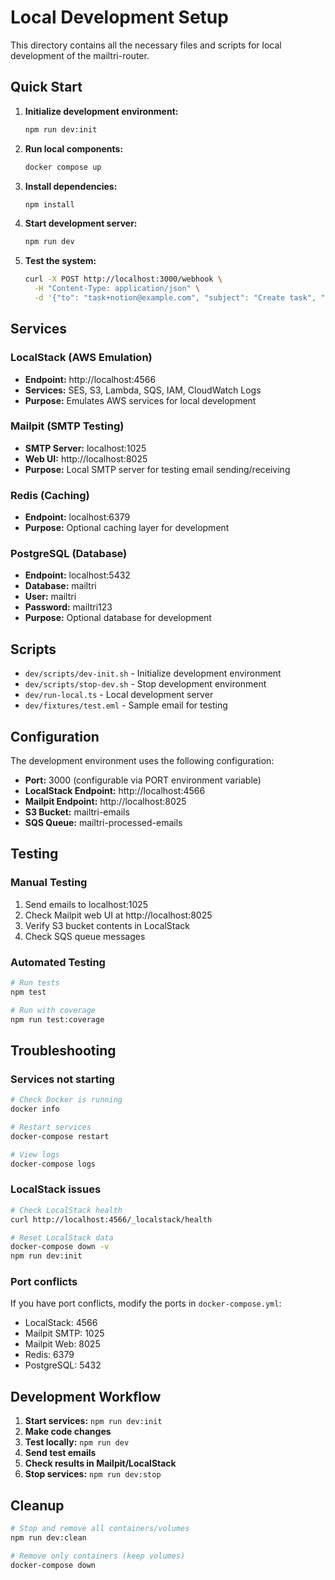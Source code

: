 # Local Development Setup

This directory contains all the necessary files and scripts for local development of the mailtri-router.

## Quick Start

1. **Initialize development environment:**

   ```bash
   npm run dev:init
   ```

2. **Run local components:**

   ```bash
   docker compose up
   ```

2. **Install dependencies:**

   ```bash
   npm install
   ```

3. **Start development server:**

   ```bash
   npm run dev
   ```

4. **Test the system:**
   ```bash
   curl -X POST http://localhost:3000/webhook \
     -H "Content-Type: application/json" \
     -d '{"to": "task+notion@example.com", "subject": "Create task", "body": "New feature request"}'
   ```

## Services

### LocalStack (AWS Emulation)

- **Endpoint:** http://localhost:4566
- **Services:** SES, S3, Lambda, SQS, IAM, CloudWatch Logs
- **Purpose:** Emulates AWS services for local development

### Mailpit (SMTP Testing)

- **SMTP Server:** localhost:1025
- **Web UI:** http://localhost:8025
- **Purpose:** Local SMTP server for testing email sending/receiving

### Redis (Caching)

- **Endpoint:** localhost:6379
- **Purpose:** Optional caching layer for development

### PostgreSQL (Database)

- **Endpoint:** localhost:5432
- **Database:** mailtri
- **User:** mailtri
- **Password:** mailtri123
- **Purpose:** Optional database for development

## Scripts

- `dev/scripts/dev-init.sh` - Initialize development environment
- `dev/scripts/stop-dev.sh` - Stop development environment
- `dev/run-local.ts` - Local development server
- `dev/fixtures/test.eml` - Sample email for testing

## Configuration

The development environment uses the following configuration:

- **Port:** 3000 (configurable via PORT environment variable)
- **LocalStack Endpoint:** http://localhost:4566
- **Mailpit Endpoint:** http://localhost:8025
- **S3 Bucket:** mailtri-emails
- **SQS Queue:** mailtri-processed-emails

## Testing

### Manual Testing

1. Send emails to localhost:1025
2. Check Mailpit web UI at http://localhost:8025
3. Verify S3 bucket contents in LocalStack
4. Check SQS queue messages

### Automated Testing

```bash
# Run tests
npm test

# Run with coverage
npm run test:coverage
```

## Troubleshooting

### Services not starting

```bash
# Check Docker is running
docker info

# Restart services
docker-compose restart

# View logs
docker-compose logs
```

### LocalStack issues

```bash
# Check LocalStack health
curl http://localhost:4566/_localstack/health

# Reset LocalStack data
docker-compose down -v
npm run dev:init
```

### Port conflicts

If you have port conflicts, modify the ports in `docker-compose.yml`:

- LocalStack: 4566
- Mailpit SMTP: 1025
- Mailpit Web: 8025
- Redis: 6379
- PostgreSQL: 5432

## Development Workflow

1. **Start services:** `npm run dev:init`
2. **Make code changes**
3. **Test locally:** `npm run dev`
4. **Send test emails**
5. **Check results in Mailpit/LocalStack**
6. **Stop services:** `npm run dev:stop`

## Cleanup

```bash
# Stop and remove all containers/volumes
npm run dev:clean

# Remove only containers (keep volumes)
docker-compose down
```
